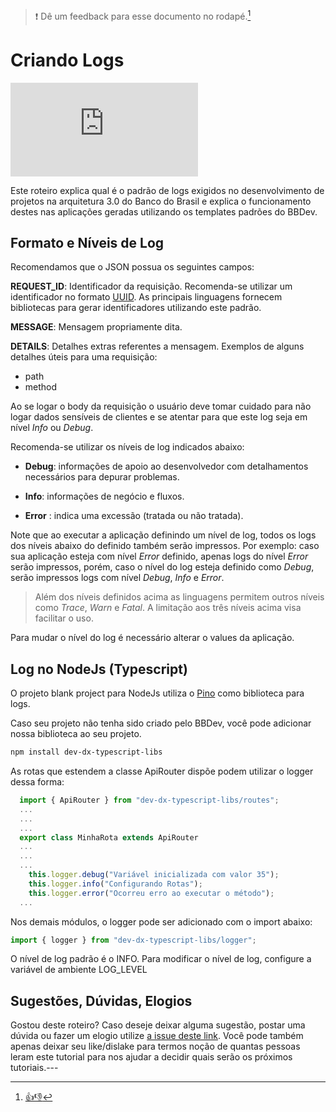 > :exclamation: Dê um feedback para esse documento no rodapé.[^1]

# Criando Logs
![](https://eni.bb.com.br/eni1/matomo.php?idsite=469&amp;rec=1&amp;url=https://fontes.intranet.bb.com.br/dev/publico/roteiros/-/blob/master/monitoracao/CriandoLogs.md&amp;action_name=monitoracao/CriandoLogs)

Este roteiro explica qual é o padrão de logs exigidos no desenvolvimento de projetos na arquitetura 3.0 do Banco do Brasil e explica o funcionamento destes nas aplicações geradas utilizando os templates padrões do BBDev.

## Formato e Níveis de Log

Recomendamos que o JSON possua os seguintes campos:

**REQUEST_ID**: Identificador da requisição. Recomenda-se utilizar um identificador no formato [UUID](https://tools.ietf.org/html/rfc4122). As principais linguagens fornecem bibliotecas para gerar identificadores utilizando este padrão. 

**MESSAGE**: Mensagem propriamente dita.

**DETAILS**: Detalhes extras referentes a mensagem. Exemplos de alguns detalhes úteis para uma requisição:
  * path
  * method

Ao se logar o body da requisição o usuário deve tomar cuidado para não logar dados sensíveis de clientes e se atentar para que este log seja em nível *Info* ou *Debug*.

Recomenda-se utilizar os níveis de log indicados abaixo:

* **Debug**: informações de apoio ao desenvolvedor com detalhamentos necessários para depurar problemas.

* **Info**: informações de negócio e fluxos.

* **Error** : indica uma excessão (tratada ou não tratada).

Note que ao executar a aplicação definindo um nível de log, todos os logs dos níveis abaixo do definido também serão impressos. Por exemplo: caso sua aplicação esteja com nível *Error* definido, apenas logs do nível *Error* serão impressos, porém, caso o nível do log esteja definido como *Debug*, serão impressos logs com nível *Debug*, *Info* e *Error*.

> Além dos níveis definidos acima as linguagens permitem outros níveis como *Trace*, *Warn* e *Fatal*. A limitação aos três níveis acima visa facilitar o uso.

Para mudar o nível do log é necessário alterar o values da aplicação.

## Log no NodeJs (Typescript)

O projeto blank project para NodeJs utiliza o [Pino](https://github.com/pinojs/pino) como biblioteca para logs.

Caso seu projeto não tenha sido criado pelo BBDev, você pode adicionar nossa biblioteca ao seu projeto.

```sh
npm install dev-dx-typescript-libs
```

As rotas que estendem a classe ApiRouter dispõe podem utilizar o logger dessa forma:

```javascript
  import { ApiRouter } from "dev-dx-typescript-libs/routes";
  ...
  ...
  ...
  export class MinhaRota extends ApiRouter
  ...
  ...
  ...
    this.logger.debug("Variável inicializada com valor 35");
    this.logger.info("Configurando Rotas");
    this.logger.error("Ocorreu erro ao executar o método");
  ...
```
Nos demais módulos, o logger pode ser adicionado com o import abaixo:

```javascript
import { logger } from "dev-dx-typescript-libs/logger";
```
O nível de log padrão é o INFO. Para modificar o nível de log, configure a variável de ambiente LOG_LEVEL

## Sugestões, Dúvidas, Elogios

Gostou deste roteiro? Caso deseje deixar alguma sugestão, postar uma dúvida ou fazer um elogio utilize [a issue deste link](https://fontes.intranet.bb.com.br/dev/publico/roteiros/issues/xx). Você pode também apenas deixar seu like/dislake para termos noção de quantas pessoas leram este tutorial para nos ajudar a decidir quais serão os próximos tutoriais.---
[^1]: [👍👎](http://feedback.dev.intranet.bb.com.br/?origem=roteiros&url_origem=fontes.intranet.bb.com.br/dev/publico/roteiros/-/blob/master/monitoracao/CriandoLogs.md&internalidade=monitoracao/CriandoLogs)
